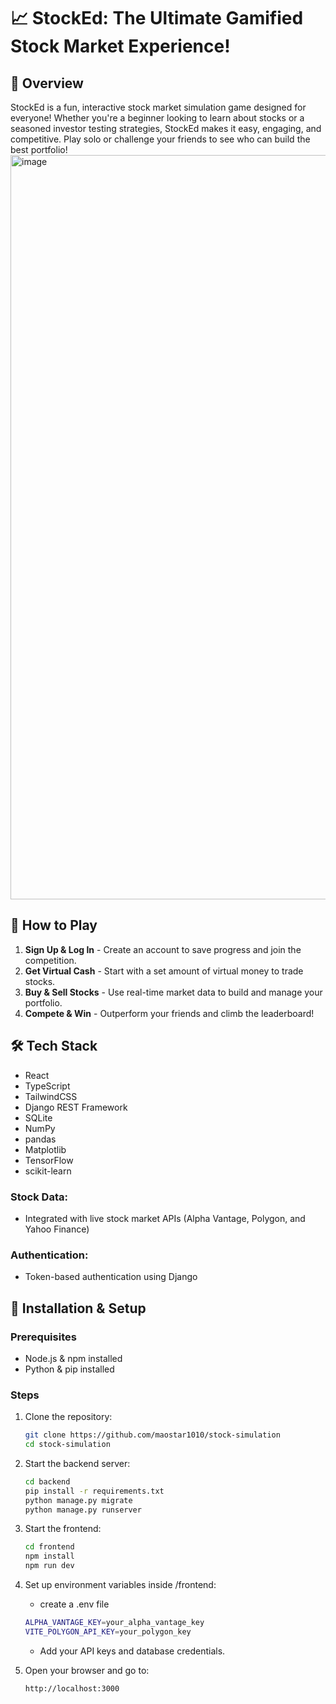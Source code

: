 # 📈 StockEd: The Ultimate Gamified Stock Market Experience!

## 🚀 Overview

StockEd is a fun, interactive stock market simulation game designed for everyone! Whether you're a beginner looking to learn about stocks or a seasoned investor testing strategies, StockEd makes it easy, engaging, and competitive. Play solo or challenge your friends to see who can build the best portfolio!
<img width="1191" alt="image" src="https://github.com/user-attachments/assets/c4d81570-fbf4-4f1b-abe6-e94f75542834" />

## 🎯 How to Play

1. **Sign Up & Log In** - Create an account to save progress and join the competition.
2. **Get Virtual Cash** - Start with a set amount of virtual money to trade stocks.
3. **Buy & Sell Stocks** - Use real-time market data to build and manage your portfolio.
4. **Compete & Win** - Outperform your friends and climb the leaderboard!

## 🛠 Tech Stack

- React
- TypeScript
- TailwindCSS
- Django REST Framework
- SQLite
- NumPy
- pandas
- Matplotlib
- TensorFlow
- scikit-learn

### Stock Data:

- Integrated with live stock market APIs (Alpha Vantage, Polygon, and Yahoo Finance)

### Authentication:

- Token-based authentication using Django

## 📌 Installation & Setup

### Prerequisites

- Node.js & npm installed
- Python & pip installed

### Steps

1. Clone the repository:

   ```bash
   git clone https://github.com/maostar1010/stock-simulation
   cd stock-simulation
   ```

2. Start the backend server:

   ```bash
   cd backend
   pip install -r requirements.txt
   python manage.py migrate
   python manage.py runserver
   ```

3. Start the frontend:

   ```bash
   cd frontend
   npm install
   npm run dev
   ```

4. Set up environment variables inside /frontend:

   - create a .env file

   ```bash
   ALPHA_VANTAGE_KEY=your_alpha_vantage_key
   VITE_POLYGON_API_KEY=your_polygon_key
   ```

   - Add your API keys and database credentials.

5. Open your browser and go to:
   ```
   http://localhost:3000
   ```
